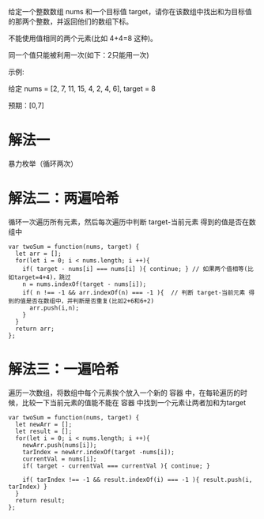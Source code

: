 给定一个整数数组 nums 和一个目标值 target，请你在该数组中找出和为目标值的那两个整数，并返回他们的数组下标。

不能使用值相同的两个元素(比如 4+4=8 这种)。

同一个值只能被利用一次(如下：2只能用一次)

示例:

给定 nums = [2, 7, 11, 15, 4, 2, 4, 6], target = 8

预期：[0,7]

# 解法一
暴力枚举（循环两次）
# 解法二：两遍哈希
循环一次遍历所有元素，然后每次遍历中判断 target-当前元素 得到的值是否在数组中
```
var twoSum = function(nums, target) {
  let arr = [];
  for(let i = 0; i < nums.length; i ++){
    if( target - nums[i] === nums[i] ){ continue; } // 如果两个值相等(比如target=4+4)，跳过
    n = nums.indexOf(target - nums[i]);
    if( n !== -1 && arr.indexOf(n) === -1 ){  // 判断 target-当前元素 得到的值是否在数组中，并判断是否重复(比如2+6和6+2)
      arr.push(i,n);
    }
  }
  return arr;
};
```
# 解法三：一遍哈希
遍历一次数组，将数组中每个元素挨个放入一个新的 容器 中，在每轮遍历的时候，比较一下当前元素的值能不能在 容器 中找到一个元素让两者加和为target
```
var twoSum = function(nums, target) {
  let newArr = [];
  let result = [];
  for(let i = 0; i < nums.length; i ++){
    newArr.push(nums[i]);
    tarIndex = newArr.indexOf(target -nums[i]);
    currentVal = nums[i];
    if( target - currentVal === currentVal ){ continue; }
    
    if( tarIndex !== -1 && result.indexOf(i) === -1 ){ result.push(i, tarIndex) }
  }
  return result;
};
```
